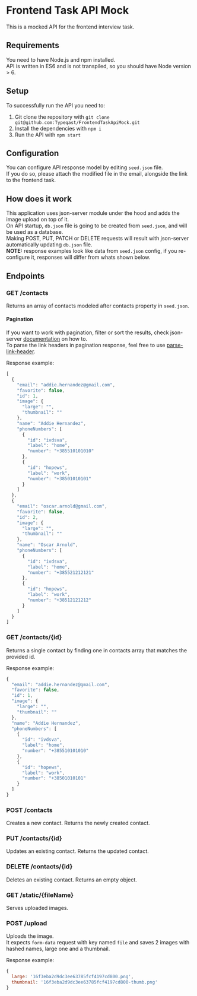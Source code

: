 # Frontend Task API Mock
This is a mocked API for the frontend interview task.  

## Requirements
You need to have Node.js and npm installed.  
API is written in ES6 and is not transpiled, so you should have Node version > 6.

## Setup
To successfully run the API you need to:
 1. Git clone the repository with `git clone git@github.com:Typeqast/FrontendTaskApiMock.git`
 2. Install the dependencies with `npm i`
 3. Run the API with `npm start`

## Configuration
You can configure API response model by editing `seed.json` file.  
If you do so, please attach the modified file in the email, alongside the link to the frontend task.

## How does it work
This application uses json-server module under the hood and adds the image upload on top of it.  
On API startup, `db.json` file is going to be created from `seed.json`, and will be used as a database.  
Making POST, PUT, PATCH or DELETE requests will result with json-server automatically updating `db.json` file.  
**NOTE:** response examples look like data from `seed.json` config, if you re-configure it, responses will differ from whats shown below.

## Endpoints

### GET /contacts
Returns an array of contacts modeled after contacts property in `seed.json`.  

#### Pagination
If you want to work with pagination, filter or sort the results, check json-server [documentation](https://github.com/typicode/json-server#routes) on how to.  
To parse the link headers in pagination response, feel free to use [parse-link-header](https://www.npmjs.com/package/parse-link-header).

Response example:
```js
[
  {
    "email": "addie.hernandez@gmail.com",
    "favorite": false,
    "id": 1,
    "image": {
      "large": "",
      "thumbnail": ""
    },
    "name": "Addie Hernandez",
    "phoneNumbers": [
      {
        "id": "ivdsva",
        "label": "home",
        "number": "+385510101010"
      },
      {
        "id": "hopews",
        "label": "work",
        "number": "+38501010101"
      }
    ]
  },
  {
    "email": "oscar.arnold@gmail.com",
    "favorite": false,
    "id": 2,
    "image": {
      "large": "",
      "thumbnail": ""
    },
    "name": "Oscar Arnold",
    "phoneNumbers": [
      {
        "id": "ivdsva",
        "label": "home",
        "number": "+385521212121"
      },
      {
        "id": "hopews",
        "label": "work",
        "number": "+38512121212"
      }
    ]
  }
]
```

### GET /contacts/{id}
Returns a single contact by finding one in contacts array that matches the provided id.  

Response example:
```js
{
  "email": "addie.hernandez@gmail.com",
  "favorite": false,
  "id": 1,
  "image": {
    "large": "",
    "thumbnail": ""
  },
  "name": "Addie Hernandez",
  "phoneNumbers": [
    {
      "id": "ivdsva",
      "label": "home",
      "number": "+385510101010"
    },
    {
      "id": "hopews",
      "label": "work",
      "number": "+38501010101"
    }
  ]
}
```

### POST /contacts
Creates a new contact. Returns the newly created contact.

### PUT /contacts/{id}
Updates an existing contact. Returns the updated contact.

### DELETE /contacts/{id}
Deletes an existing contact. Returns an empty object.

### GET /static/{fileName}
Serves uploaded images.

### POST /upload
Uploads the image.  
It expects `form-data` request with key named `file` and saves 2 images with hashed names, large one and a thumbnail.  

Response example:
```js
{
  large: '16f3eba2d9dc3ee63785fcf4197cd800.png',
  thumbnail: '16f3eba2d9dc3ee63785fcf4197cd800-thumb.png'
}
```